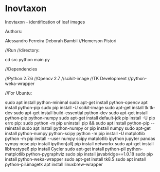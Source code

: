 # Inovtaxon
Inovtaxon - identification of leaf images


Authors:


Alessandro Ferreira
Deborah Bambil
//Hemerson Pistori


//Run
//directory:

cd src
python main.py

//Dependencies

//Python 2.7.6
//Opencv 2.7
//scikit-image
//TK Development
//python-weka-wrapper


//For Ubuntu:

sudo apt install python-minimal
sudo apt-get install python-opencv
apt install python-pip
sudo pip install -U scikit-image
sudo apt-get install tk tk-dev
sudo apt-get install build-essential python-dev
sudo apt-get install python-pip python-numpy
sudo apt-get install default-jdk
pip install -U pip
erro pip: sudo python -m pip uninstall pip && sudo apt install python-pip --reinstall
sudo apt install python-numpy or pip install numpy
sudo apt-get install python-numpy python-scipy
python -m pip install -U matplotlib
python -m pip install --user numpy scipy matplotlib ipython jupyter pandas sympy nose
pip install ipython[all]
pip install networkx
sudo apt-get install libfreetype6
pip install Cycler
sudo apt-get install python-pil python-matplotlib python-pygraphviz
sudo pip install javabridge==1.0.18
sudo pip install python-weka-wrapper
sudo apt-get install tk8.5
sudo apt install python-pil.imagetk
apt install linuxbrew-wrapper






